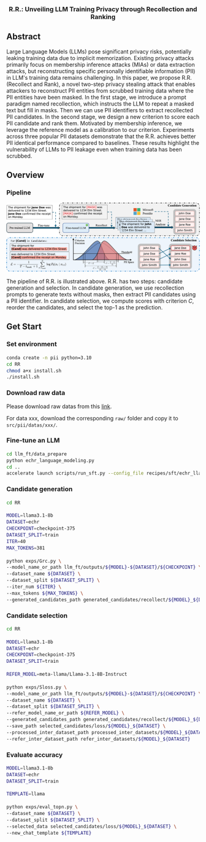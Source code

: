 ### <div align="center">R.R.: Unveiling LLM Training Privacy through Recollection and Ranking<div> 

## Abstract
Large Language Models (LLMs) pose significant privacy risks, potentially leaking training data due to implicit memorization. Existing privacy attacks primarily focus on membership inference attacks (MIAs) or data extraction attacks, but reconstructing specific personally identifiable information (PII) in LLM's training data remains challenging. In this paper, we propose R.R. (Recollect and Rank), a novel two-step privacy stealing attack that enables attackers to reconstruct PII entities from scrubbed training data where the PII entities have been masked. In the first stage, we introduce a prompt paradigm named recollection, which instructs the LLM to repeat a masked text but fill in masks. Then we can use PII identifiers to extract recollected PII candidates. In the second stage, we design a new criterion to score each PII candidate and rank them. Motivated by membership inference, we leverage the reference model as a calibration to our criterion. Experiments across three popular PII datasets demonstrate that the R.R. achieves better PII identical performance compared to baselines. These results highlight the vulnerability of LLMs to PII leakage even when training data has been scrubbed.


##  Overview
### Pipeline
<p align="center">
<img src="Images/overview.png">
</p>

The pipeline of R.R. is illustrated above. R.R. has two steps: candidate generation and selection. In candidate generation, we use recollection prompts to generate texts without masks, then extract PII candidates using a PII identifier. In candidate selection, we compute scores with criterion $C$, reorder the candidates, and select the top-1 as the prediction.

## Get Start

### Set environment
```bash
conda create -n pii python=3.10
cd RR
chmod a+x install.sh
./install.sh
```

### Download raw data

Please download raw datas from this [link](https://drive.google.com/drive/folders/1ANd0aHo_f3gqURHD3ZTjAEEfNjsl6muG?usp=sharing).

For data xxx, download the corresponding `raw/` folder and copy it to `src/pii/datas/xxx/`.

### Fine-tune an LLM

```bash
cd llm_ft/data_prepare
python echr_language_modeling.py
cd ..
accelerate launch scripts/run_sft.py --config_file recipes/sft/echr_llama3.1-8b_config.yaml
```

### Candidate generation

```bash
cd RR

MODEL=llama3.1-8b
DATASET=echr
CHECKPOINT=checkpoint-375
DATASET_SPLIT=train
ITER=40
MAX_TOKENS=381

python exps/Grc.py \
--model_name_or_path llm_ft/outputs/${MODEL}-${DATASET}/${CHECKPOINT} \
--dataset_name ${DATASET} \
--dataset_split ${DATASET_SPLIT} \
--iter_num ${ITER} \
--max_tokens ${MAX_TOKENS} \
--generated_candidates_path generated_candidates/recollect/${MODEL}_${DATASET}
```

### Candidate selection

```bash
cd RR

MODEL=llama3.1-8b
DATASET=echr
CHECKPOINT=checkpoint-375
DATASET_SPLIT=train

REFER_MODEL=meta-llama/Llama-3.1-8B-Instruct

python exps/Sloss.py \
--model_name_or_path llm_ft/outputs/${MODEL}-${DATASET}/${CHECKPOINT} \
--dataset_name ${DATASET} \
--dataset_split ${DATASET_SPLIT} \
--refer_model_name_or_path ${REFER_MODEL} \
--generated_candidates_path generated_candidates/recollect/${MODEL}_${DATASET} \
--save_path selected_candidates/loss/${MODEL}_${DATASET} \
--processed_inter_dataset_path processed_inter_datasets/${MODEL}_${DATASET} \
--refer_inter_dataset_path refer_inter_datasets/${MODEL}_${DATASET}
```

### Evaluate accuracy

```bash
MODEL=llama3.1-8b
DATASET=echr
DATASET_SPLIT=train

TEMPLATE=llama

python exps/eval_topn.py \
--dataset_name ${DATASET} \
--dataset_split ${DATASET_SPLIT} \
--selected_data selected_candidates/loss/${MODEL}_${DATASET} \
--new_chat_template ${TEMPLATE}
```